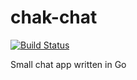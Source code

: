 # chak-chat

[![Build Status](https://travis-ci.org/13pinj/chak-chat.svg?branch=master)](https://travis-ci.org/13pinj/chak-chat)

Small chat app written in Go
